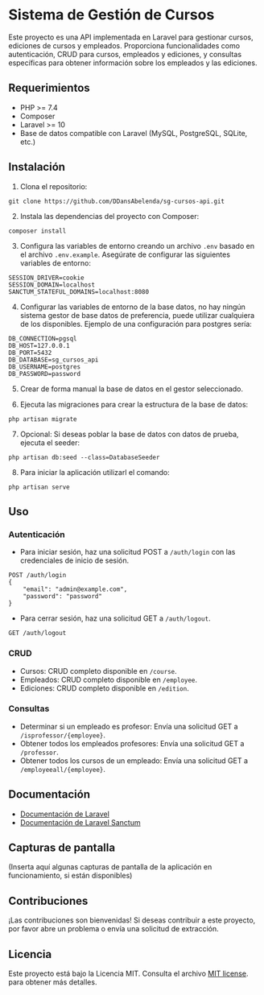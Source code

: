 # Sistema de Gestión de Cursos

Este proyecto es una API implementada en Laravel para gestionar cursos, ediciones de cursos y empleados. Proporciona funcionalidades como autenticación, CRUD para cursos, empleados y ediciones, y consultas específicas para obtener información sobre los empleados y las ediciones.

## Requerimientos

- PHP >= 7.4
- Composer
- Laravel >= 10
- Base de datos compatible con Laravel (MySQL, PostgreSQL, SQLite, etc.)

## Instalación

1. Clona el repositorio:

```
git clone https://github.com/DDansAbelenda/sg-cursos-api.git
```

2. Instala las dependencias del proyecto con Composer:

```
composer install
```

3. Configura las variables de entorno creando un archivo `.env` basado en el archivo `.env.example`. Asegúrate de configurar las siguientes variables de entorno:

```
SESSION_DRIVER=cookie
SESSION_DOMAIN=localhost
SANCTUM_STATEFUL_DOMAINS=localhost:8080
```
4. Configurar las variables de entorno de la base datos, no hay ningún sistema gestor de base datos de preferencia, puede utilizar cualquiera de los disponibles. Ejemplo de una configuración para postgres sería:

```
DB_CONNECTION=pgsql
DB_HOST=127.0.0.1
DB_PORT=5432
DB_DATABASE=sg_cursos_api
DB_USERNAME=postgres
DB_PASSWORD=password
```
5. Crear de forma manual la base de datos en el gestor seleccionado.

6. Ejecuta las migraciones para crear la estructura de la base de datos:

```
php artisan migrate
```

7. Opcional: Si deseas poblar la base de datos con datos de prueba, ejecuta el seeder:

```
php artisan db:seed --class=DatabaseSeeder
```

8. Para iniciar la aplicación utilizarl el comando:

```
php artisan serve
```
## Uso

### Autenticación

- Para iniciar sesión, haz una solicitud POST a `/auth/login` con las credenciales de inicio de sesión.

```
POST /auth/login
{
    "email": "admin@example.com",
    "password": "password"
}
```

- Para cerrar sesión, haz una solicitud GET a `/auth/logout`.

```
GET /auth/logout
```

### CRUD

- Cursos: CRUD completo disponible en `/course`.
- Empleados: CRUD completo disponible en `/employee`.
- Ediciones: CRUD completo disponible en `/edition`.

### Consultas

- Determinar si un empleado es profesor: Envía una solicitud GET a `/isprofessor/{employee}`.
- Obtener todos los empleados profesores: Envía una solicitud GET a `/professor`.
- Obtener todos los cursos de un empleado: Envía una solicitud GET a `/employeeall/{employee}`.

## Documentación

- [Documentación de Laravel](https://laravel.com/docs)
- [Documentación de Laravel Sanctum](https://laravel.com/docs/10.x/sanctum)

## Capturas de pantalla

(Inserta aquí algunas capturas de pantalla de la aplicación en funcionamiento, si están disponibles)

## Contribuciones

¡Las contribuciones son bienvenidas! Si deseas contribuir a este proyecto, por favor abre un problema o envía una solicitud de extracción.

## Licencia

Este proyecto está bajo la Licencia MIT. Consulta el archivo [MIT license](https://opensource.org/licenses/MIT). para obtener más detalles.
